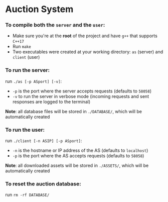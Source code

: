 # Auction System

### To compile both the `server` and the `user`:  
- Make sure you're at the **root** of the project and have `g++` that supports `C++17`  
- Run `make`
- Two executables were created at your working directory: `as` (server) and `client` (user)  

### To run the server:
run `./as [-p ASport] [-v]`:
- `-p` is the port where the server accepts requests (defaults to `58058`)  
- `-v` to run the server in verbose mode (incoming requests and sent responses are logged to the terminal) 

**Note**: all database files will be stored in `./DATABASE/`, which will be automatically created  

### To run the user:
run `./client [-n ASIP] [-p ASport]`:
- `-n` is the hostname or IP address of the AS (defaults to `localhost`)
- `-p` is the port where the AS accepts requests (defaults to `58058`)  

**Note**: all downloaded assets will be stored in `./ASSETS/`, which will be automatically created  

### To reset the auction database:
run `rm -rf DATABASE/`

